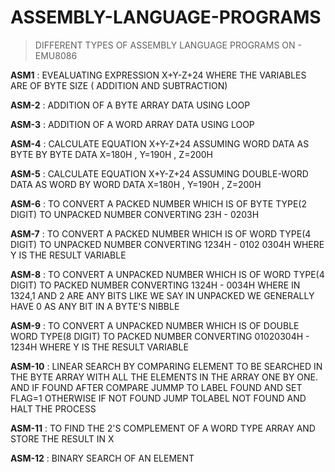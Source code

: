 # ASSEMBLY-LANGUAGE-PROGRAMS

>DIFFERENT TYPES OF ASSEMBLY LANGUAGE PROGRAMS ON - EMU8086

**ASM1** : EVEALUATING EXPRESSION X+Y-Z+24 WHERE THE VARIABLES ARE OF BYTE SIZE ( ADDITION AND SUBTRACTION)

**ASM-2** : ADDITION OF A BYTE ARRAY DATA USING LOOP

**ASM-3** :  ADDITION OF A WORD ARRAY DATA USING LOOP

**ASM-4** : CALCULATE EQUATION X+Y-Z+24 ASSUMING WORD DATA AS BYTE BY BYTE DATA
        X=180H , Y=190H , Z=200H

**ASM-5** : CALCULATE EQUATION X+Y-Z+24 ASSUMING DOUBLE-WORD DATA AS WORD BY WORD DATA
        X=180H , Y=190H , Z=200H

**ASM-6** : TO CONVERT A PACKED NUMBER WHICH IS OF BYTE TYPE(2 DIGIT)  TO UNPACKED NUMBER
	 CONVERTING 23H - 0203H

**ASM-7** : TO CONVERT A PACKED NUMBER WHICH IS OF WORD TYPE(4 DIGIT)  TO UNPACKED NUMBER
	CONVERTING 1234H - 0102 0304H WHERE Y IS THE RESULT VARIABLE 

**ASM-8** : TO CONVERT A UNPACKED NUMBER WHICH IS OF WORD TYPE(4 DIGIT) TO PACKED NUMBER
	CONVERTING 1324H - 0034H WHERE IN 1324,1 AND 2 ARE ANY BITS LIKE WE SAY IN UNPACKED
	WE GENERALLY HAVE 0 AS ANY BIT IN A BYTE'S NIBBLE

**ASM-9** : TO CONVERT A UNPACKED NUMBER WHICH IS OF DOUBLE WORD TYPE(8 DIGIT) TO PACKED NUMBER
	CONVERTING 01020304H - 1234H WHERE Y IS THE RESULT VARIABLE

**ASM-10** : LINEAR SEARCH BY COMPARING ELEMENT TO BE SEARCHED IN THE BYTE ARRAY WITH ALL THE
	 ELEMENTS IN THE ARRAY ONE BY ONE. AND IF FOUND AFTER COMPARE JUMMP TO LABEL FOUND
	 AND SET FLAG=1 OTHERWISE IF NOT FOUND JUMP TOLABEL NOT FOUND AND HALT THE PROCESS 

**ASM-11** : TO FIND THE 2'S COMPLEMENT OF A WORD TYPE ARRAY AND STORE THE RESULT IN X 

**ASM-12** : BINARY SEARCH OF AN ELEMENT

